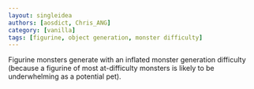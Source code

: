 ```yaml
---
layout: singleidea
authors: [aosdict, Chris_ANG]
category: [vanilla]
tags: [figurine, object generation, monster difficulty]
---
```

Figurine monsters generate with an inflated monster generation difficulty (because a figurine of most at-difficulty monsters is likely to be underwhelming as a potential pet).
